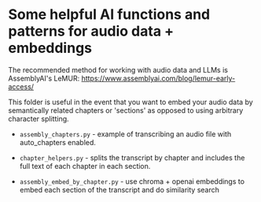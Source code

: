 # Some helpful AI functions and patterns for audio data + embeddings

The recommended method for working with audio data and LLMs is AssemblyAI's LeMUR: https://www.assemblyai.com/blog/lemur-early-access/

This folder is useful in the event that you want to embed your audio data by semantically related chapters or 'sections' as opposed to using arbitrary character splitting.

- `assembly_chapters.py` - example of transcribing an audio file with auto_chapters enabled.

- `chapter_helpers.py` - splits the transcript by chapter and includes the full text of each chapter in each section.

- `assembly_embed_by_chapter.py` - use chroma + openai embeddings to embed each section of the transcript and do similarity search

